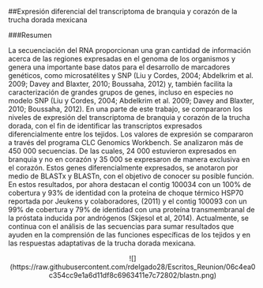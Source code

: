 ##Expresión diferencial del transcriptoma de branquia y corazón de la trucha dorada mexicana

###Resumen

La secuenciación del RNA proporcionan una gran cantidad de información acerca de las regiones expresadas en el genoma de los organismos y genera una importante base datos para el desarrollo de marcadores genéticos, como microsatélites y SNP (Liu y Cordes, 2004; Abdelkrim et al. 2009; Davey and Blaxter, 2010; Boussaha, 2012) y, también facilita la caracterización de grandes grupos de genes, incluso en especies no modelo SNP (Liu y Cordes, 2004; Abdelkrim et al. 2009; Davey and Blaxter, 2010; Boussaha, 2012). En una parte de este trabajo, se compararon los niveles de expresión del transcriptoma de branquia y corazón de la trucha dorada, con el fin de identificar las transcriptos expresados diferencialmente entre los tejidos. Los valores de expresión se compararon a través del programa CLC Genomics Workbench. Se analizaron más de 450 000 secuencias. De las cuales, 24 000 estuvieron expresados en branquia y no en corazón y 35 000 se expresaron de manera exclusiva en el corazón. Estos genes diferencialmente expresados, se anotaron por medio de BLASTx y BLASTn, con el objetivo de conocer su posible función. En estos resultados, por ahora destacan el contig 100034 con un 100% de cobertura y 93% de identidad con la proteína de choque térmico HSP70 reportada por Jeukens y colaboradores, (2011) y el contig 100093 con un 99% de cobertura y 79% de identidad con una proteína transmembranal de la próstata inducida por andrógenos (Skjesol et al, 2014). Actualmente, se continua con el análisis de las secuencias para sumar resultados que ayuden en la comprensión de las funciones específicas de los tejidos y en las respuestas adaptativas de la trucha dorada mexicana.



<center>![](https://raw.githubusercontent.com/rdelgado28/Escritos_Reunion/06c4ea0c354cc9e1a6d11df8c6963411e7c72802/blastn.png)</center>
